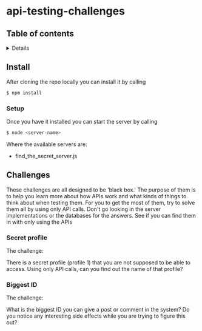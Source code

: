 # api-testing-challenges

## Table of contents

<details>
<!-- toc -->
- [Setup and installation](#install)
- [Challenges](#challenges)
  * [Find the secret](#secret-profile)
<!-- tocstop -->
</details>

## Install
After cloning the repo locally you can install it by calling

```bash
$ npm install
```

### Setup
Once you have it installed you can start the server by calling

```bash
$ node <server-name>
```
Where the available servers are:

- find_the_secret_server.js

## Challenges
These challenges are all designed to be 'black box.' The purpose of them is to help you learn more about how APIs work and what kinds of things to think about when testing them. For you to get the most of them, try to solve them all by using only API calls. Don't go looking in the server implementations or the databases for the answers.  See if you can find them in with only using the APIs

### Secret profile
The challenge:

There is a secret profile (profile 1) that you are not supposed to be able to access. Using only API calls, can you find out the name of that profile?

### Biggest ID
The challenge:

What is the biggest ID you can give a post or comment in the system? Do you notice any interesting side effects while you are trying to figure this out?

